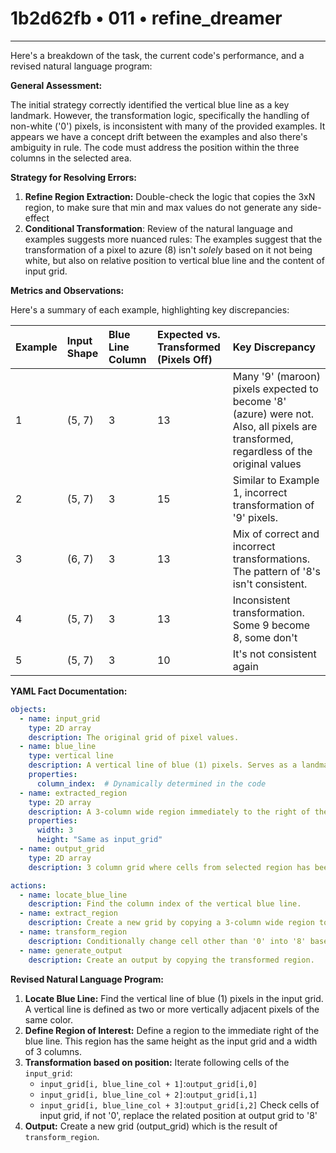 # 1b2d62fb • 011 • refine_dreamer

---
Here's a breakdown of the task, the current code's performance, and a revised natural language program:

**General Assessment:**

The initial strategy correctly identified the vertical blue line as a key landmark. However, the transformation logic, specifically the handling of non-white ('0') pixels, is inconsistent with many of the provided examples. It appears we have a concept drift between the examples and also there's ambiguity in rule. The code must address the position within the three columns in the selected area.

**Strategy for Resolving Errors:**

1.  **Refine Region Extraction:** Double-check the logic that copies the 3xN region, to make sure that min and max values do not generate any side-effect
2.  **Conditional Transformation**: Review of the natural language and examples suggests more nuanced rules:
    The examples suggest that the transformation of a pixel to azure (8) isn't *solely* based on it not being white, but also on relative position to vertical blue line and the content of input grid.

**Metrics and Observations:**

Here's a summary of each example, highlighting key discrepancies:

| Example | Input Shape | Blue Line Column | Expected vs. Transformed (Pixels Off) | Key Discrepancy                                                                                                                                                   |
| :------ | :---------- | :--------------- | :------------------------------------ | :--------------------------------------------------------------------------------------------------------------------------------------------------------------- |
| 1       | (5, 7)      | 3                | 13                                    | Many '9' (maroon) pixels expected to become '8' (azure) were not. Also, all pixels are transformed, regardless of the original values                         |
| 2       | (5, 7)      | 3                | 15                                    | Similar to Example 1, incorrect transformation of '9' pixels.                                                                                                    |
| 3       | (6, 7)      | 3                | 13                                    | Mix of correct and incorrect transformations. The pattern of '8's isn't consistent.                                                                                 |
| 4       | (5, 7)      | 3                | 13                                    | Inconsistent transformation. Some 9 become 8, some don't                                                                                                           |
| 5       | (5, 7)      | 3                | 10                                    | It's not consistent again                                                                                                                                        |

**YAML Fact Documentation:**

```yaml
objects:
  - name: input_grid
    type: 2D array
    description: The original grid of pixel values.
  - name: blue_line
    type: vertical line
    description: A vertical line of blue (1) pixels. Serves as a landmark.
    properties:
      column_index:  # Dynamically determined in the code
  - name: extracted_region
    type: 2D array
    description: A 3-column wide region immediately to the right of the blue line.
    properties:
      width: 3
      height: "Same as input_grid"
  - name: output_grid
    type: 2D array
    description: 3 column grid where cells from selected region has been replaced.

actions:
  - name: locate_blue_line
    description: Find the column index of the vertical blue line.
  - name: extract_region
    description: Create a new grid by copying a 3-column wide region to the right of the blue line.
  - name: transform_region
    description: Conditionally change cell other than '0' into '8' based on input grid and extracted region.
  - name: generate_output
    description: Create an output by copying the transformed region.
```

**Revised Natural Language Program:**

1.  **Locate Blue Line:** Find the vertical line of blue (1) pixels in the input grid.  A vertical line is defined as two or more vertically adjacent pixels of the same color.
2.  **Define Region of Interest:**  Define a region to the immediate right of the blue line. This region has the same height as the input grid and a width of 3 columns.
3. **Transformation based on position:**
    Iterate following cells of the `input_grid`:
     - `input_grid[i, blue_line_col + 1]`:`output_grid[i,0]`
     - `input_grid[i, blue_line_col + 2]`:`output_grid[i,1]`
     - `input_grid[i, blue_line_col + 3]`:`output_grid[i,2]`
    Check cells of input grid, if not '0', replace the related position at output grid to '8'
4.  **Output:** Create a new grid (output\_grid) which is the result of `transform_region`.


